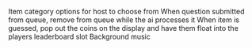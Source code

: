 Item category options for host to choose from
When question submitted from queue, remove from queue while the ai processes it
When item is guessed, pop out the coins on the display and have them float into the players leaderboard slot
Background music

